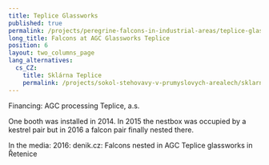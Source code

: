 ```yaml
---
title: Teplice Glassworks
published: true
permalink: /projects/peregrine-falcons-in-industrial-areas/teplice-glassworks
long_title: Falcons at AGC Glassworks Teplice
position: 6
layout: two_columns_page
lang_alternatives:
  cs_CZ:
    title: Sklárna Teplice
    permalink: /projects/sokol-stehovavy-v-prumyslovych-arealech/sklarna-teplice
---
```

Financing: AGC processing Teplice, a.s.

One booth was installed in 2014. In 2015 the nestbox was occupied by a kestrel pair but in 2016 a falcon pair finally nested there. 

In the media: 2016: denik.cz: Falcons nested in AGC Teplice glassworks in Řetenice
